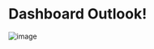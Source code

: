 # Dashboard Outlook!
![image](https://github.com/user-attachments/assets/76632116-04cf-4d14-8cb5-518f5172be41)
